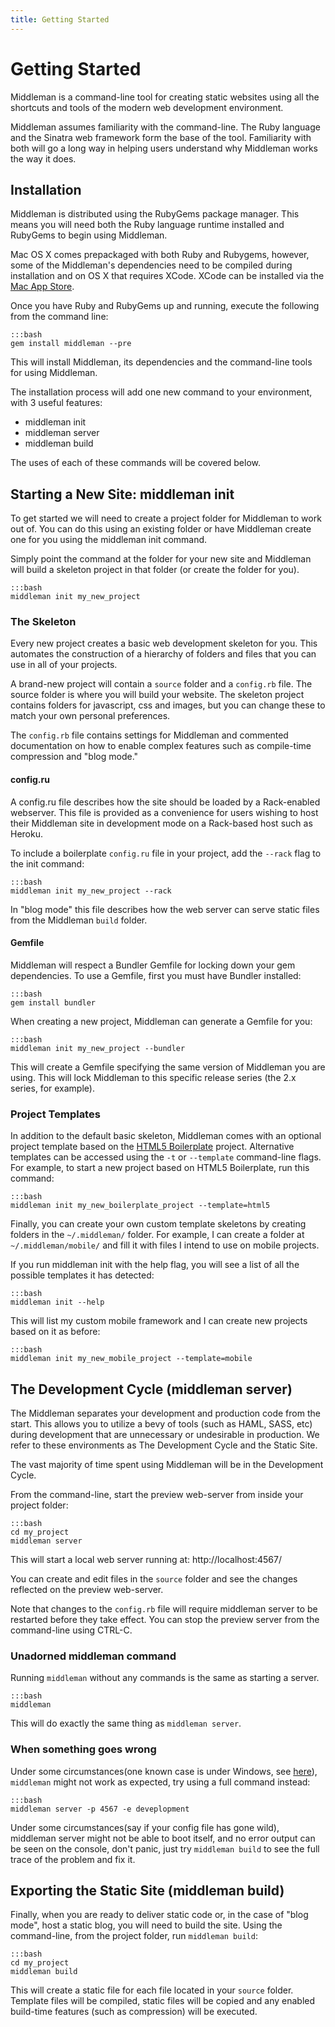 ```yaml
---
title: Getting Started
---
```


# Getting Started

Middleman is a command-line tool for creating static websites using all the shortcuts and tools of the modern web development environment.

Middleman assumes familiarity with the command-line. The Ruby language and the Sinatra web framework form the base of the tool. Familiarity with both will go a long way in helping users understand why Middleman works the way it does.

## Installation

Middleman is distributed using the RubyGems package manager. This means you will need both the Ruby language runtime installed and RubyGems to begin using Middleman.

Mac OS X comes prepackaged with both Ruby and Rubygems, however, some of the Middleman's dependencies need to be compiled during installation and on OS X that requires XCode. XCode can be installed via the [Mac App Store](http://itunes.apple.com/us/app/xcode/id422352214?mt=12).

Once you have Ruby and RubyGems up and running, execute the following from the command line:

    :::bash
    gem install middleman --pre

This will install Middleman, its dependencies and the command-line tools for using Middleman.

The installation process will add one new command to your environment, with 3 useful features:

* middleman init
* middleman server
* middleman build

The uses of each of these commands will be covered below.

## Starting a New Site: middleman init

To get started we will need to create a project folder for Middleman to work out of. You can do this using an existing folder or have Middleman create one for you using the middleman init command.

Simply point the command at the folder for your new site and Middleman will build a skeleton project in that folder (or create the folder for you).

    :::bash
    middleman init my_new_project

### The Skeleton

Every new project creates a basic web development skeleton for you. This automates the construction of a hierarchy of folders and files that you can use in all of your projects.

A brand-new project will contain a `source` folder and a `config.rb` file. The source folder is where you will build your website. The skeleton project contains folders for javascript, css and images, but you can change these to match your own personal preferences.

The `config.rb` file contains settings for Middleman and commented documentation on how to enable complex features such as compile-time compression and "blog mode."

#### config.ru

A config.ru file describes how the site should be loaded by a Rack-enabled webserver. This file is provided as a convenience for users wishing to host their Middleman site in development mode on a Rack-based host such as Heroku.

To include a boilerplate `config.ru` file in your project, add the `--rack` flag to the init command:

    :::bash
    middleman init my_new_project --rack

In "blog mode" this file describes how the web server can serve static files from the Middleman `build` folder.

#### Gemfile

Middleman will respect a Bundler Gemfile for locking down your gem dependencies. To use a Gemfile, first you must have Bundler installed:

    :::bash
    gem install bundler

When creating a new project, Middleman can generate a Gemfile for you:

    :::bash
    middleman init my_new_project --bundler

This will create a Gemfile specifying the same version of Middleman you are using. This will lock Middleman to this specific release series (the 2.x series, for example).

### Project Templates

In addition to the default basic skeleton, Middleman comes with an optional project template based on the [HTML5 Boilerplate] project. Alternative templates can be accessed using the `-t` or `--template` command-line flags. For example, to start a new project based on HTML5 Boilerplate, run this command:

    :::bash
    middleman init my_new_boilerplate_project --template=html5

Finally, you can create your own custom template skeletons by creating folders in the `~/.middleman/` folder. For example, I can create a folder at `~/.middleman/mobile/` and fill it with files I intend to use on mobile projects.

If you run middleman init with the help flag, you will see a list of all the possible templates it has detected:

    :::bash
    middleman init --help

This will list my custom mobile framework and I can create new projects based on it as before:

    :::bash
    middleman init my_new_mobile_project --template=mobile

## The Development Cycle (middleman server)

The Middleman separates your development and production code from the start. This allows you to utilize a bevy of tools (such as HAML, SASS, etc) during development that are unnecessary or undesirable in production.  We refer to these environments as The Development Cycle and the Static Site.

The vast majority of time spent using Middleman will be in the Development Cycle.

From the command-line, start the preview web-server from inside your project folder:

    :::bash
    cd my_project
    middleman server

This will start a local web server running at: http://localhost:4567/

You can create and edit files in the `source` folder and see the changes reflected on the preview web-server.

Note that changes to the `config.rb` file will require middleman server to be restarted before they take effect. You can stop the preview server from the command-line using CTRL-C.

### Unadorned middleman command

Running `middleman` without any commands is the same as starting a server.

    :::bash
    middleman

This will do exactly the same thing as `middleman server`.

### When something goes wrong

Under some circumstances(one known case is under Windows, see [here](https://github.com/middleman/middleman/issues/101)), `middleman` might not work as expected, try using a full command instead:

    :::bash
    middleman server -p 4567 -e deveplopment

Under some circumstances(say if your config file has gone wild), middleman server might not be able to boot itself, and no error output can be seen on the console, don't panic, just try `middleman build` to see the full trace of the problem and fix it.

## Exporting the Static Site (middleman build)

Finally, when you are ready to deliver static code or, in the case of "blog mode", host a static blog, you will need to build the site. Using the command-line, from the project folder, run `middleman build`:

    :::bash
    cd my_project
    middleman build

This will create a static file for each file located in your `source` folder. Template files will be compiled, static files will be copied and any enabled build-time features (such as compression) will be executed.

[HTML5 Boilerplate]: http://html5boilerplate.com/